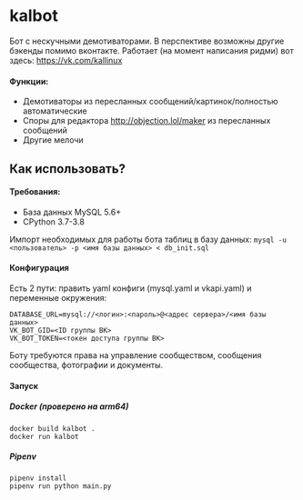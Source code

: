 # kalbot

Бот с нескучными демотиваторами. В перспективе возможны другие бэкенды помимо вконтакте. Работает (на момент написания ридми) вот здесь: https://vk.com/kallinux

#### Функции:
- Демотиваторы из пересланных сообщений/картинок/полностью автоматические
- Споры для редактора http://objection.lol/maker из пересланных сообщений
- Другие мелочи

## Как использовать?
#### Требования:
- База данных MySQL 5.6+
- CPython 3.7-3.8

Импорт необходимых для работы бота таблиц в базу данных: `mysql -u <пользователь> -p <имя базы данных> < db_init.sql`

#### Конфигурация
Есть 2 пути: править yaml конфиги (mysql.yaml и vkapi.yaml) и переменные окружения:
```
DATABASE_URL=mysql://<логин>:<пароль>@<адрес сервера>/<имя базы данных>
VK_BOT_GID=<ID группы ВК>
VK_BOT_TOKEN=<токен доступа группы ВК>
```
Боту требуются права на управление сообществом, сообщения сообщества, фотографии и документы.

#### Запуск

##### Docker (проверено на arm64)
```
docker build kalbot .
docker run kalbot
```
##### Pipenv
```
pipenv install
pipenv run python main.py
```
